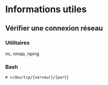 # Informations utiles


## Vérifier une connexion réseau

### Utilitaires 

nc, nmap, nping

### Bash

`# >/dev/tcp/{serveur}/{port}`
